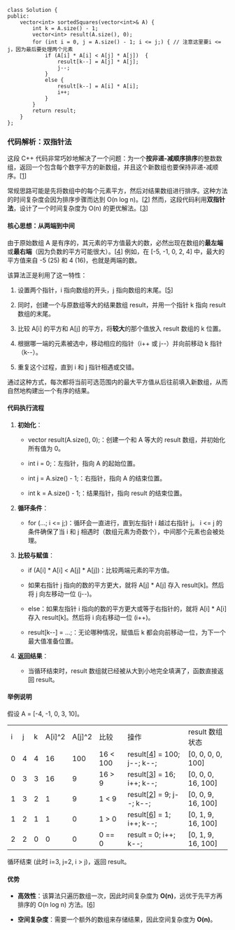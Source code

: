 ```
class Solution {
public:
    vector<int> sortedSquares(vector<int>& A) {
        int k = A.size() - 1;
        vector<int> result(A.size(), 0);
        for (int i = 0, j = A.size() - 1; i <= j;) { // 注意这里要i <= j，因为最后要处理两个元素
            if (A[i] * A[i] < A[j] * A[j])  {
                result[k--] = A[j] * A[j];
                j--;
            }
            else {
                result[k--] = A[i] * A[i];
                i++;
            }
        }
        return result;
    }
};
```


### 代码解析：双指针法

这段 C++ 代码非常巧妙地解决了一个问题：为一个**按非递-减顺序排序**的整数数组，返回一个包含每个数字平方的新数组，并且这个新数组也要保持非递-减顺序。[[1](https://www.google.com/url?sa=E&q=https%3A%2F%2Fvertexaisearch.cloud.google.com%2Fgrounding-api-redirect%2FAUZIYQFdk1n2IOtTxSvKksLsyTw_RxPkG89ZBK6ZxSuViAKPxFmo_xK5HOMatn0c8S4PfPkjbkhijb0nBvB74fIhX10ikMp9HdheUeh85UxiH5jWJMCZ7vqJkXhJkjw6adZIA-LA_Mp4l-2Pr76pb1Jd8Vstx6o%3D)]

常规思路可能是先将数组中的每个元素平方，然后对结果数组进行排序。这种方法的时间复杂度会因为排序步骤而达到 O(n log n)。[[2](https://www.google.com/url?sa=E&q=https%3A%2F%2Fvertexaisearch.cloud.google.com%2Fgrounding-api-redirect%2FAUZIYQHjuzUFvtdf5bwVRXCvkdscZPuT7s7hFH4pW2c6T8zimzGp_g6UblQ7AKsnGlc7Z_t_gInGDvSL-pRDq_Ew10W5EJBcGuE8o5llM0kWGmCS1_UinSa0lNO3LSNR3-lQ_iRQGa-GaLMjrkmG7IclwX8t)] 然而，这段代码利用**双指针法**，设计了一个时间复杂度为 O(n) 的更优解法。[[3](https://www.google.com/url?sa=E&q=https%3A%2F%2Fvertexaisearch.cloud.google.com%2Fgrounding-api-redirect%2FAUZIYQHP06mRwKR-ItRVRWshQyI4W46RsJEe-8Mtbead1f9gV2LO4R5QUCaG1-3v35pMJDmHCdgW4rB94M8UCg-pslpwKFX9ObaMDAV4HbeSun0ojOOj7SLP6JY78Z2z-HuRQpsi3vfv1FfPAuissKObQ86cNw41hR_SF5BjsnII0ideu7D5E2AxqqQGoMGZr081KWZOTfS8gUnN7_VNtSqHrfAOkhZ6VQ%3D%3D)]

#### 核心思想：从两端到中间

由于原始数组 A 是有序的，其元素的平方值最大的数，必然出现在数组的**最左端**或**最右端**（因为负数的平方可能很大）。[[4](https://www.google.com/url?sa=E&q=https%3A%2F%2Fvertexaisearch.cloud.google.com%2Fgrounding-api-redirect%2FAUZIYQFhISl8H_fuOU0754pYPDcCcUNHseJfdsn363yuIEuTu2gDkOSqzqJwhbqei1K9EmkKpWgZzpI_2F6Zfzsubs_TKq3OXfYEd7Nflk_kj1eKprJfHZZrRElOtqX6j9kGA2TJi8-fPktP1OUxKPsHBlscgJ8mCeWW36rsp23_TZsKwwFcH-c%3D)] 例如，在 [-5, -1, 0, 2, 4] 中，最大的平方值来自 -5 (25) 和 4 (16)，也就是两端的数。

该算法正是利用了这一特性：

1. 设置两个指针，i 指向数组的开头，j 指向数组的末尾。[[5](https://www.google.com/url?sa=E&q=https%3A%2F%2Fvertexaisearch.cloud.google.com%2Fgrounding-api-redirect%2FAUZIYQHQxfftJPx9qu_GEiWcuu26lKvyF32ke8MxujPNxuIcwXqCkUV6QtAEvmJoSOJLYlbHv_zQXMaCRoH3gKgAJrt8RYe4nrLw_ALXl0mglYrw0QwnYniSOkhqtdlIip-mz3wInCXdrnsrtTtC0VsFnamhvQgnetkxc73Na6te3Jwk)]
    
2. 同时，创建一个与原数组等大的结果数组 result，并用一个指针 k 指向 result 数组的末尾。
    
3. 比较 A[i] 的平方和 A[j] 的平方，将**较大**的那个值放入 result 数组的 k 位置。
    
4. 根据哪一端的元素被选中，移动相应的指针（i++ 或 j--）并向前移动 k 指针（k--）。
    
5. 重复这个过程，直到 i 和 j 指针相遇或交错。
    

通过这种方式，每次都将当前可选范围内的最大平方值从后往前填入新数组，从而自然地构建出一个有序的结果。

#### 代码执行流程

1. **初始化**：
    
    - vector<int> result(A.size(), 0);：创建一个和 A 等大的 result 数组，并初始化所有值为 0。
        
    - int i = 0;：左指针，指向 A 的起始位置。
        
    - int j = A.size() - 1;：右指针，指向 A 的结束位置。
        
    - int k = A.size() - 1;：结果指针，指向 result 的结束位置。
        
2. **循环条件**：
    
    - for (...; i <= j;)：循环会一直进行，直到左指针 i 越过右指针 j。 i <= j 的条件确保了当 i 和 j 相遇时（数组元素为奇数个），中间那个元素也会被处理。
        
3. **比较与赋值**：
    
    - if (A[i] * A[i] < A[j] * A[j])：比较两端元素的平方值。
        
    - 如果右指针 j 指向的数的平方更大，就将 A[j] * A[j] 存入 result[k]。然后将 j 向左移动一位 (j--)。
        
    - else：如果左指针 i 指向的数的平方更大或等于右指针的，就将 A[i] * A[i] 存入 result[k]。然后将 i 向右移动一位 (i++)。
        
    - result[k--] = ...;：无论哪种情况，赋值后 k 都会向前移动一位，为下一个最大值准备位置。
        
4. **返回结果**：
    
    - 当循环结束时，result 数组就已经被从大到小地完全填满了，函数直接返回 result。
        

#### 举例说明

假设 A = [-4, -1, 0, 3, 10]。

|   |   |   |   |   |   |   |   |
|---|---|---|---|---|---|---|---|
|i|j|k|A[i]^2|A[j]^2|比较|操作|result 数组状态|
|0|4|4|16|100|16 < 100|result[[4](https://www.google.com/url?sa=E&q=https%3A%2F%2Fvertexaisearch.cloud.google.com%2Fgrounding-api-redirect%2FAUZIYQFhISl8H_fuOU0754pYPDcCcUNHseJfdsn363yuIEuTu2gDkOSqzqJwhbqei1K9EmkKpWgZzpI_2F6Zfzsubs_TKq3OXfYEd7Nflk_kj1eKprJfHZZrRElOtqX6j9kGA2TJi8-fPktP1OUxKPsHBlscgJ8mCeWW36rsp23_TZsKwwFcH-c%3D)] = 100; j--; k--;|[0, 0, 0, 0, 100]|
|0|3|3|16|9|16 > 9|result[[3](https://www.google.com/url?sa=E&q=https%3A%2F%2Fvertexaisearch.cloud.google.com%2Fgrounding-api-redirect%2FAUZIYQHP06mRwKR-ItRVRWshQyI4W46RsJEe-8Mtbead1f9gV2LO4R5QUCaG1-3v35pMJDmHCdgW4rB94M8UCg-pslpwKFX9ObaMDAV4HbeSun0ojOOj7SLP6JY78Z2z-HuRQpsi3vfv1FfPAuissKObQ86cNw41hR_SF5BjsnII0ideu7D5E2AxqqQGoMGZr081KWZOTfS8gUnN7_VNtSqHrfAOkhZ6VQ%3D%3D)] = 16; i++; k--;|[0, 0, 0, 16, 100]|
|1|3|2|1|9|1 < 9|result[[2](https://www.google.com/url?sa=E&q=https%3A%2F%2Fvertexaisearch.cloud.google.com%2Fgrounding-api-redirect%2FAUZIYQHjuzUFvtdf5bwVRXCvkdscZPuT7s7hFH4pW2c6T8zimzGp_g6UblQ7AKsnGlc7Z_t_gInGDvSL-pRDq_Ew10W5EJBcGuE8o5llM0kWGmCS1_UinSa0lNO3LSNR3-lQ_iRQGa-GaLMjrkmG7IclwX8t)] = 9; j--; k--;|[0, 0, 9, 16, 100]|
|1|2|1|1|0|1 > 0|result[[6](https://www.google.com/url?sa=E&q=https%3A%2F%2Fvertexaisearch.cloud.google.com%2Fgrounding-api-redirect%2FAUZIYQEU7jcM3bqroVyHiY1oXaO4YP8Cp57qXlNjYUh8EKOIAhfY0CfZEx6NsHwBZ9QwmNRypUeie8WM3Ga1xSUGENHqGajFqSYA2vLXTR6YX7yLHudHGgoJr2D5gCry4liRans%3D)] = 1; i++; k--;|[0, 1, 9, 16, 100]|
|2|2|0|0|0|0 == 0|result = 0; i++; k--;|[0, 1, 9, 16, 100]|

循环结束 (此时 i=3, j=2, i > j)，返回 result。

#### 优势

- **高效性**：该算法只遍历数组一次，因此时间复杂度为 **O(n)**，远优于先平方再排序的 O(n log n) 方法。[[6](https://www.google.com/url?sa=E&q=https%3A%2F%2Fvertexaisearch.cloud.google.com%2Fgrounding-api-redirect%2FAUZIYQEU7jcM3bqroVyHiY1oXaO4YP8Cp57qXlNjYUh8EKOIAhfY0CfZEx6NsHwBZ9QwmNRypUeie8WM3Ga1xSUGENHqGajFqSYA2vLXTR6YX7yLHudHGgoJr2D5gCry4liRans%3D)]
    
- **空间复杂度**：需要一个额外的数组来存储结果，因此空间复杂度为 **O(n)**。
    

